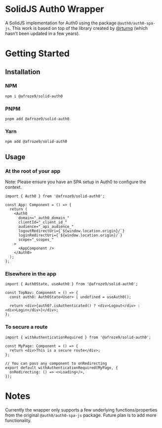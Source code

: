 # SolidJS Auth0 Wrapper

A SolidJS implementation for Auth0 using the package `@auth0/auth0-spa-js`. This work is based on top of the library created by [@rturnq](https://github.com/rturnq/solid-auth0) (which hasn't been updated in a few years).

# Getting Started

## Installation

### NPM

```
npm i @afroze9/solid-auth0
```

### PNPM

```
pnpm add @afroze9/solid-auth0
```

### Yarn

```
npm add @afroze9/solid-auth0
```

## Usage

### At the root of your app

Note: Please ensure you have an SPA setup in Auth0 to configure the context.

```tsx
import { Auth0 } from '@afroze9/solid-auth0';

const App: Component = () => {
  return (
    <Auth0
      domain="_auth0_domain_"
      clientId="_client_id_"
      audience="_api_audience_"
      logoutRedirectUri={`${window.location.origin}/`}
      loginRedirectUri={`${window.location.origin}/`}
      scope="_scopes_"
    >
      <AppComponent />
    </Auth0>
  );
};
```

### Elsewhere in the app

```tsx
import { Auth0State, useAuth0 } from '@afroze9/solid-auth0';

const TopNav: Component = () => {
  const auth0: Auth0State<User> | undefined = useAuth0();

  return <div>{auth0?.isAuthenticated() ? <div>Logout</div> : <div>Login</div>}</div>;
};
```

### To secure a route

```tsx
import { withAuthenticationRequired } from '@afroze9/solid-auth0';

const MyPage: Component = () => {
  return <div>This is a secure route</div>;
};

// You can pass any component to onRedirecting
export default withAuthenticationRequired(MyPage, {
  onRedirecting: () => <>Loading</>,
});
```

# Notes

Currently the wrapper only supports a few underlying functions/properties from the original `@auth0/auth0-spa-js` package. Future plan is to add more functionality.
